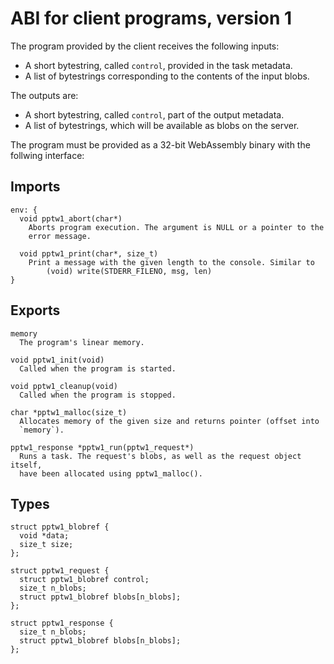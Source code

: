 ABI for client programs, version 1
===

The program provided by the client receives the following inputs:

  - A short bytestring, called `control`, provided in the task metadata.
  - A list of bytestrings corresponding to the contents of the input blobs.

The outputs are:

  - A short bytestring, called `control`, part of the output metadata.
  - A list of bytestrings, which will be available as blobs on the server.

The program must be provided as a 32-bit WebAssembly binary with the follwing
interface:

Imports
---
    env: {
      void pptw1_abort(char*)
        Aborts program execution. The argument is NULL or a pointer to the
        error message.

      void pptw1_print(char*, size_t)
        Print a message with the given length to the console. Similar to
            (void) write(STDERR_FILENO, msg, len)
    }

Exports
---
    memory
      The program's linear memory.

    void pptw1_init(void)
      Called when the program is started.

    void pptw1_cleanup(void)
      Called when the program is stopped.

    char *pptw1_malloc(size_t)
      Allocates memory of the given size and returns pointer (offset into
      `memory`).

    pptw1_response *pptw1_run(pptw1_request*)
      Runs a task. The request's blobs, as well as the request object itself,
      have been allocated using pptw1_malloc().

Types
---
    struct pptw1_blobref {
      void *data;
      size_t size;
    };

    struct pptw1_request {
      struct pptw1_blobref control;
      size_t n_blobs;
      struct pptw1_blobref blobs[n_blobs];
    };

    struct pptw1_response {
      size_t n_blobs;
      struct pptw1_blobref blobs[n_blobs];
    };

